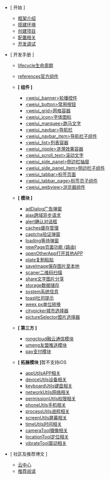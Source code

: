 - [ 开始 ]
    - [框架介绍](start/introduce)
    - [搭建环境](start/env)
    - [创建项目](start/create)
    - [配置相关](start/config)
    - [开发调试](start/debug)
    
- [ 开发手册 ]
    - [<span>lifecycle</span>生命周期](start/lifecycle)
    - [<span>references</span>官方组件](http://weex-project.io/cn/references/)
    - <b>[ 组件 ]</b>
        - [<span>&lt;weiui_banner&gt;</span>轮播控件](component/weiui_banner)
        - [<span>&lt;weiui_button&gt;</span>常用按钮](component/weiui_button)
        - [<span>&lt;weiui_grid&gt;</span>网格容器](component/weiui_grid)
        - [<span>&lt;weiui_icon&gt;</span>字体图标](component/weiui_icon)
        - [<span>&lt;weiui_marquee&gt;</span>跑马文字](component/weiui_marquee)
        - [<span>&lt;weiui_navbar&gt;</span>导航栏](component/weiui_navbar)
        - [<span>&lt;weiui_navbar_item&gt;</span>导航栏子组件](component/weiui_navbar_item)
        - [<span>&lt;weiui_list&gt;</span>列表容器](component/weiui_list)
        - [<span>&lt;weiui_ripple&gt;</span>涟漪效果容器](component/weiui_ripple)
        - [<span>&lt;weiui_scroll_text&gt;</span>滚动文字](component/weiui_scroll_text)
        - [<span>&lt;weiui_side_panel&gt;</span>侧边栏抽屉](component/weiui_side_panel)
        - [<span>&lt;weiui_side_panel_item&gt;</span>侧边栏子组件](component/weiui_side_panel_item)
        - [<span>&lt;weiui_tabbar&gt;</span>标签页面](component/weiui_tabbar)
        - [<span>&lt;weiui_tabbar_page&gt;</span>标签页子组件](component/weiui_tabbar_page)
        - [<span>&lt;weiui_webview&gt;</span>浏览器组件](component/weiui_webview)
        
    - <b>[ 模块 ]</b>
        - [<span>adDialog</span>广告弹窗](module/adDialog)
        - [<span>ajax</span>跨域异步请求](module/ajax)
        - [<span>alert</span>确认对话框](module/alert)
        - [<span>caches</span>缓存管理](module/caches)
        - [<span>captcha</span>验证弹窗](module/captcha)
        - [<span>loading</span>等待弹窗](module/loading)
        - [<span>newPage</span>页面功能 (路由)](module/newPage)
        - [<span>openOtherApp</span>打开其他APP](module/openOtherApp)
        - [<span>plate</span>复制粘贴](module/plate)
        - [<span>saveImage</span>保存图片至本地](module/saveImage)
        - [<span>scaner</span>二维码扫描](module/scaner)
        - [<span>share</span>文字图片分享](module/share)
        - [<span>storage</span>数据储存](module/storage)
        - [<span>system</span>系统信息](module/system)
        - [<span>toast</span>吐司提示](module/toast)
        - [<span>weex px</span>单位转换](module/weexpx)
        - [<span>citypicker</span>城市选择器](module/third/citypicker)
        - [<span>pictureSelector</span>图片选择器](module/third/pictureSelector)

    - <b>[ 第三方 ]</b>
        - [<span>rongcloud</span>融云通信模块](module/third/rongcloud)
        - [<span>umeng</span>友盟推送模块](module/third/umeng)
        - [<span>pay</span>支付模块](module/third/pay)
    
    - <b>[ 拓展模块 ]</b><span>暂不支持iOS</span>
        - [<span>appUtils</span>APP相关](module/expand/appUtils)
        - [<span>deviceUtils</span>设备相关](module/expand/deviceUtils)
        - [<span>keyboardUtils</span>键盘相关](module/expand/keyboardUtils)
        - [<span>networkUtils</span>网络相关](module/expand/networkUtils)
        - [<span>permissionUtils</span>权限相关](module/expand/permissionUtils)
        - [<span>phoneUtils</span>手机相关](module/expand/phoneUtils)
        - [<span>processUtils</span>进程相关](module/expand/processUtils)
        - [<span>screenUtils</span>屏幕相关](module/expand/screenUtils)
        - [<span>timeUtils</span>时间相关](module/expand/timeUtils)
        - [<span>cameraTool</span>摄像相关](module/expand/cameraTool)
        - [<span>locationTool</span>定位相关](module/expand/locationTool)
        - [<span>vibrateTool</span>震动相关](module/expand/vibrateTool)
    
- [ 社区及推荐博文 ]	
	- [云中心](https://app.weiui.cc/) 
	- [推荐阅读](recommend)    
    

